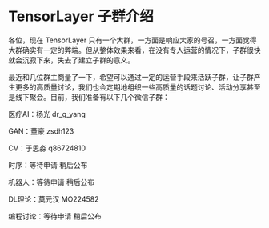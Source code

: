 # TensorLayer 子群介绍

各位，现在 TensorLayer 只有一个大群，一方面是响应大家的号召，一方面觉得大群确实有一定的弊端。但从整体效果来看，在没有专人运营的情况下，子群很快就会沉寂下来，失去了建立子群的意义。     

最近和几位群主商量了一下，希望可以通过一定的运营手段来活跃子群，让子群产生更多的高质量讨论，我们也会定期地组织一些高质量的话题讨论、活动分享甚至是线下聚会。目前，我们准备有以下几个微信子群：      

医疗AI：杨光 dr_g_yang    

GAN：董豪 zsdh123

CV：于思淼 q86724810

时序：等待申请 稍后公布

机器人：等待申请 稍后公布

DL理论：莫元汉 MO224582

编程讨论：等待申请 稍后公布



